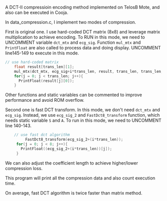 A DCT-II compressioin encoding method implemented on TelosB Mote, and also can be executed in Cooja.

In data_compression.c, I implement two modes of compression. 

First is original one. I use hard-coded DCT matrix (8x8) and leverage matrix multiplication to achieve encoding. To RUN in this mode, we need to UNCOMMENT variable `dct_mtx` and `ecg_sig`. Function `mul_mtx` and `PrintFloat` are also called to process data and doing display. UNCOMMENT line145-149 to execute in  this mode. 
```c
// use hard-coded matrix
    float result[trans_len][1];
    mul_mtx(dct_mtx, ecg_sig+i*trans_len, result, trans_len, trans_len, trans_len, 1);
    for(j = 0; j < trans_len; j++){
      PrintFloat(result[j][0]);
    }
```
Other functions and static variables can be commented to improve performance and avoid ROM overflow.

Second one is fast DCT transform. In this mode, we don't need `dct_mtx` and `ecg_sig`. Instead, we use `ecg_sig_2` and  `FastDct8_transform` function, which needs static variable `S` and `A`.  To run in this mode, we need to UNCOMMENT line 140-143.

```c
	// use fast dct algorithm     
		 FastDct8_transform(ecg_sig_2+(i*trans_len));
     for(j = 0; j < 8; j++){
       PrintFloat((ecg_sig_2+(i*trans_len))[j]);
     }
```

We can also adjust the coefficient length to achieve higher/lower compression loss.

This program will print all the compression data and also count execution time.

On average, fast DCT algorithm is twice faster than matrix method. 
